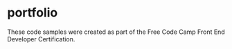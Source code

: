 # portfolio
These code samples were created as part of the Free Code Camp Front End Developer Certification.
